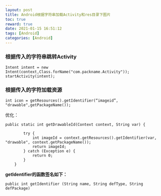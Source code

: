 ```yaml
---
layout: post
title: Android根据字符串加载Activity和res目录下图片
toc: true
reward: true
date: 2021-01-15 16:51:12
tags: [Android]
categories: [Android]
---
```

### 根据传入的字符串跳转Activity
```
Intent intent = new Intent(context,Class.forName("com.packname.Activity"));
startActivity(intent);
```
### 根据传入的字符加载资源
```
int icon = getResources().getIdentifier(“imageid”, "drawable",getPackageName());
```
优化：
```
public static int getDrawableId(Context context, String var) {

        try {
            int imageId = context.getResources().getIdentifier(var, "drawable", context.getPackageName());
            return imageId;
        } catch (Exception e) {
            return 0;
        }
    }
```
**getIdentifier的函数签名如下：**
```
public int getIdentifier (String name, String defType, String defPackage)
```